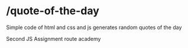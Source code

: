 # /quote-of-the-day

Simple code of html and css and js
generates random quotes of the day


Second JS Assignment
route academy
